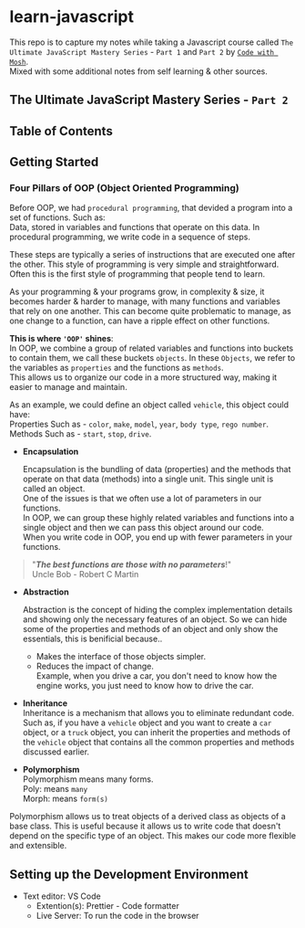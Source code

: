 # learn-javascript

This repo is to capture my notes while taking a Javascript course called `The Ultimate JavaScript Mastery Series` - `Part 1` and `Part 2` by [`Code with Mosh`](https://codewithmosh.com/).  
Mixed with some additional notes from self learning & other sources.

## The Ultimate JavaScript Mastery Series - `Part 2`

## Table of Contents

## Getting Started

### Four Pillars of OOP (Object Oriented Programming)

Before OOP, we had `procedural programming`, that devided a program into a set of functions. Such as:  
Data, stored in variables and functions that operate on this data. In procedural programming, we write code in a sequence of steps.  

These steps are typically a series of instructions that are executed one after the other. This style of programming is very simple and straightforward. Often this is the first style of programming that people tend to learn.  

As your programming & your programs grow, in complexity & size, it becomes harder & harder to manage, with many functions and variables that rely on one another. This can become quite problematic to manage, as one change to a function, can have a ripple effect on other functions.  

**This is where `'OOP'` shines**:  
In OOP, we combine a group of related variables and functions into buckets to contain them, we call these buckets `objects`.
In these `Objects`, we refer to the variables as `properties` and the functions as `methods`.  
This allows us to organize our code in a more structured way, making it easier to manage and maintain.

As an example, we could define an object called `vehicle`, this object could have:  
Properties Such as - `color`, `make`, `model`, `year`, `body type`, `rego number`.  
Methods Such as - `start`, `stop`, `drive`.  

* **Encapsulation**  

    Encapsulation is the bundling of data (properties) and the methods that operate on that data (methods) into a single unit.
    This single unit is called an object.  
    One of the issues is that we often use a lot of parameters in our functions.  
    In OOP, we can group these highly related variables and functions into a single object and then we can pass this object around our code.  
    When you write code in OOP, you end up with fewer parameters in your functions.  

> "***The best functions are those with no parameters***!"  
> Uncle Bob - Robert C Martin  

* **Abstraction**  
  
    Abstraction is the concept of hiding the complex implementation details and showing only the necessary features of an object. So we can hide some of the properties and methods of an object and only show the essentials, this is benificial because..
  * Makes the interface of those objects simpler.  
  * Reduces the impact of change.  
    Example, when you drive a car, you don't need to know how the engine works, you just need to know how to drive the car.  

* **Inheritance**  
Inheritance is a mechanism that allows you to eliminate redundant code.  
Such as, if you have a `vehicle` object and you want to create a `car` object, or a `truck` object, you can inherit the properties and methods of the `vehicle` object that contains all the common properties and methods discussed earlier.

* **Polymorphism**  
Polymorphism means many forms.  
Poly: means `many`  
Morph: means `form(s)`  

Polymorphism allows us to treat objects of a derived class as objects of a base class.
This is useful because it allows us to write code that doesn't depend on the specific type of an object. This makes our code more flexible and extensible.  

## Setting up the Development Environment

* Text editor: VS Code
  * Extention(s): Prettier - Code formatter  
  * Live Server: To run the code in the browser  

